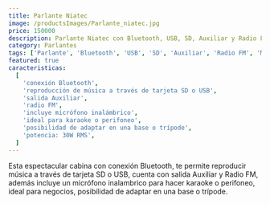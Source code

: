 ```yaml
---
title: Parlante Niatec
image: /productsImages/Parlante_niatec.jpg
price: 150000
description: Parlante Niatec con Bluetooth, USB, SD, Auxiliar y Radio FM, incluye micrófono inalámbrico.
category: Parlantes
tags: ['Parlante', 'Bluetooth', 'USB', 'SD', 'Auxiliar', 'Radio FM', 'Micrófono inalámbrico', 'Bluetooth']
featured: true
caracteristicas:
  [
    'conexión Bluetooth',
    'reproducción de música a través de tarjeta SD o USB',
    'salida Auxiliar',
    'radio FM',
    'incluye micrófono inalámbrico',
    'ideal para karaoke o perifoneo',
    'posibilidad de adaptar en una base o trípode',
    'potencia: 30W RMS',
  ]
---
```


Esta espectacular cabina con conexión Bluetooth,
te permite reproducir música a través de tarjeta SD o USB, cuenta con salida Auxiliar y Radio FM, además incluye un micrófono inalambrico para hacer karaoke o perifoneo, ideal para negocios, posibilidad de adaptar en una base o trípode.
